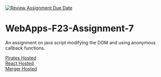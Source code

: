 [![Review Assignment Due Date](https://classroom.github.com/assets/deadline-readme-button-24ddc0f5d75046c5622901739e7c5dd533143b0c8e959d652212380cedb1ea36.svg)](https://classroom.github.com/a/Kv-XePEp)
# WebApps-F23-Assignment-7
An assignment on java script modifying the DOM and using anonymous callback functions.

<a href="https://44-563-webapps-f23.github.io/44563-webapps-f23-assignment7-s566810/pirate">Pirates Hosted</a>
<br>
<a href="https://44-563-webapps-f23.github.io/44563-webapps-f23-assignment7-s566810/react">React Hosted</a>
<br>
<a href="https://44-563-webapps-f23.github.io/44563-webapps-f23-assignment7-s566810/merger">Merger Hosted</a>
